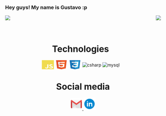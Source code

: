### Hey guys! My name is Gustavo :p

<div>
  
  <img  height="170em" src="https://github-readme-stats.vercel.app/api?username=gutakeuchi&show_icons=true&theme=midnight-purple&include_all_commits=true&count_private=true"/>
  <img align="right" height="170em" src="https://github-readme-stats.vercel.app/api/top-langs/?username=gutakeuchi&layout=compact&langs_count=16&theme=github_dark"/>
</div>
<br>

<div  align="center"> 
  <div style="display: inline_block"><br>
    <h1 align="center">Technologies</h1>
    <img align="center" height="30" width="40" alt="js-icon"  src="https://raw.githubusercontent.com/devicons/devicon/master/icons/javascript/javascript-plain.svg">
    <img align="center" height="30" width="40" alt="html-icon" src="https://raw.githubusercontent.com/devicons/devicon/master/icons/html5/html5-original.svg">
    <img align="center" height="30" width="40" alt="css-icon" src="https://raw.githubusercontent.com/devicons/devicon/master/icons/css3/css3-original.svg">
    <img align="center" height= "30" width= "40" alt="csharp" src="https://cdn.jsdelivr.net/gh/devicons/devicon/icons/csharp/csharp-original.svg" />
    <img align="center" height= "30" width = "40" alt= "mysql" src="https://cdn.jsdelivr.net/gh/devicons/devicon/icons/mysql/mysql-original.svg" />
       
</div>
  
   <h1 align="center">Social media</h1>
    <a href = "mailto: gustavo.takeuchi87@gmail.com">
      <img width="39" src="gmail.png">
    </a>
    <a href = "https://www.linkedin.com/in/gustavo-takeuchi-8a77a3205/">
      <img width="40" src="linkedin.png">
    </a>
</div>
